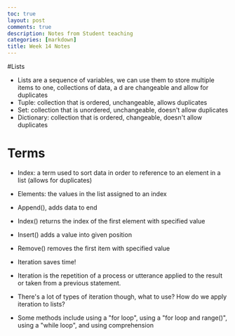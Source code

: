 ```yaml
---
toc: true
layout: post
comments: true
description: Notes from Student teaching
categories: [markdown]
title: Week 14 Notes
---    
```


#Lists 

- Lists are a sequence of variables, we can use them to store multiple items to one, collections of data, a d are changeable and allow for duplicates 
- Tuple: collection that is ordered, unchangeable, allows duplicates
- Set: collection that is unordered, unchangeable, doesn't allow duplicates
- Dictionary: collection that is ordered, changeable, doesn't allow duplicates 

# Terms 

- Index: a term used to sort data in order to reference to an element in a list (allows for duplicates)
- Elements: the values in the list assigned to an index 

- Append(), adds data to end 

- Index() returns the index of the first element with specified value 

- Insert() adds a value into given position 

- Remove() removes the first item with specified value 

- Iteration saves time! 

- Iteration is the repetition of a process or utterance applied to the result or taken from a previous statement.
- There's a lot of types of iteration though, what to use? How do we apply iteration to lists? 

- Some methods include using a "for loop", using a "for loop and range()", using a "while loop", and using comprehension 